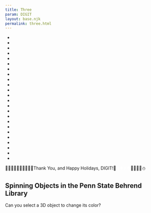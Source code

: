 ```yaml
---
title: Three
param: DIGIT
layout: base.njk
permalink: three.html
---
```


<canvas id="bg"></canvas>
<div id="scrollText">
    <div id="scrollText">
<ul class="string-of-lights">
<li></li>
<li></li>
<li></li>
<li></li>
<li></li>
<li></li>
<li></li>
<li></li>
<li></li>
<li></li>
<li></li>
<li></li>
<li></li>
<li></li>
<li></li>
<li></li>
<li></li>
<li></li>
<li></li>
<li></li>
<li></li>
<li></li>
<li></li>
<li></li>
</ul>
    <p>🦌🦌🦌🦌🦌🦌🦌🦌🦌🔔<span class="textmessage">Thank You, and Happy Holidays, DIGIT!</span>🔔<span class="white" style="color:white;">❄❄❄❄</span>🌟🌟🌟🌟⛄</p>
</div>
</div>
   <section class="text">
     <h1>Spinning Objects in the Penn State Behrend Library</h1>
  <p>Can you select a 3D object to change its color?</p>
   </section>
    <script type="module" src="main.js"></script>

